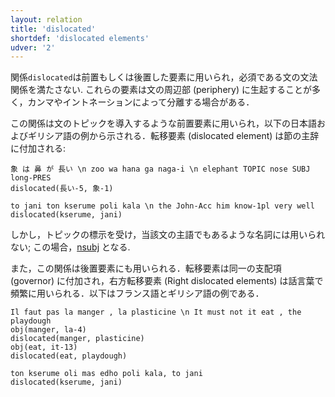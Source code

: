```yaml
---
layout: relation
title: 'dislocated'
shortdef: 'dislocated elements'
udver: '2'
---
```


関係`dislocated`は前置もしくは後置した要素に用いられ，必須である文の文法関係を満たさない. これらの要素は文の周辺部 (periphery) に生起することが多く，カンマやイントネーションによって分離する場合がある．

この関係は文のトピックを導入するような前置要素に用いられ，以下の日本語およびギリシア語の例から示される．転移要素 (dislocated element) は節の主辞に付加される:

~~~ sdparse
象 は 鼻 が 長い \n zoo wa hana ga naga-i \n elephant TOPIC nose SUBJ long-PRES
dislocated(長い-5, 象-1)
~~~

~~~ sdparse
to jani ton kserume poli kala \n the John-Acc him know-1pl very well 
dislocated(kserume, jani)
~~~

しかし，トピックの標示を受け，当該文の主語でもあるような名詞には用いられない; この場合，[nsubj]() となる.

また，この関係は後置要素にも用いられる．転移要素は同一の支配項 (governor) に付加され，右方転移要素 (Right dislocated elements) は話言葉で頻繁に用いられる．<!--The dislocated elements attach to the same governor as the dependent that they double for.-->以下はフランス語とギリシア語の例である．

~~~ sdparse
Il faut pas la manger , la plasticine \n It must not it eat , the playdough
obj(manger, la-4)
dislocated(manger, plasticine)
obj(eat, it-13)
dislocated(eat, playdough)
~~~

~~~ sdparse
ton kserume oli mas edho poli kala, to jani 
dislocated(kserume, jani)
~~~
